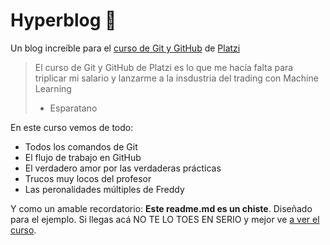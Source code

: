 # Hyperblog 💚
Un blog increíble para el [curso de Git y GitHub](hhttps://platzi.com/clases/git-github/ttp:// "curso de Git y GitHub") de [Platzi](http://https://platzi.com/ "Platzi")
> El curso de Git y GitHub de Platzi es lo que me hacía falta para triplicar mi salario y lanzarme a la insdustria del trading con Machine Learning
> - Esparatano

En este curso vemos de todo:
* Todos los comandos de Git
* El flujo de trabajo en GitHub
* El verdadero amor por las verdaderas prácticas
* Trucos muy locos del profesor
* Las peronalidades múltiples de Freddy

Y como un amable recordatorio: **Este readme.md es un chiste**. Diseñado para el ejemplo. Si llegas acá NO TE LO TOES EN SERIO y mejor ve [a ver el curso](http://https://platzi.com/clases/git-github/ "a ver el curso").
